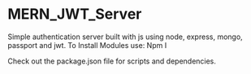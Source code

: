# MERN_JWT_Server
Simple authentication server built with js using node, express, mongo, passport and  jwt.
To Install Modules use: Npm I

Check out the package.json file for scripts and dependencies.
